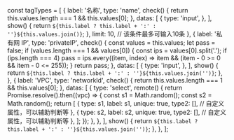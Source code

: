 const tagTypes = [
    {
        label: '名称',
        type: 'name',
        check() {
            return this.values.length === 1 && this.values[0];
        },
        datas: [
            {
                type: 'input',
            },
        ],
        show() {
            return `${this.label ? this.label + ':' : ''}${this.values.join()}`;
        },
        limit: 10, // 该条件最多可输入10条
    },
    {
        label: '私有网 IP',
        type: 'privateIP',
        check() {
            const values = this.values;
            let pass = false;
            if (values.length === 1 && values[0]) {
                const ips = values[0].split('.');
                if (ips.length === 4)
                    pass = ips.every((item, index) => item && (item - 0 >= 0 && item - 0 <= 255));
            }
            return pass;
        },
        datas: [
            {
                type: 'input',
            },
        ],
        show() {
            return `${this.label ? this.label + ':' : ''}${this.values.join('')}`;
        },
    },
    {
        label: 'VPC',
        type: 'networkId',
        check() {
            return this.values.length === 1 && this.values[0];
        },
        datas: [
            {
                type: 'select',
                remote() {
                    return Promise.resolve().then((vpc) => {
                        const s1 = Math.random();
                        const s2 = Math.random();
                        return [
                            {
                                type: s1,
                                label: s1,
                                unique: true,
                                type2: [], // 自定义属性，可以辅助判断等
                            },
                            {
                                type: s2,
                                label: s2,
                                unique: true,
                                type2: [], // 自定义属性，可以辅助判断等
                            },
                        ];
                    });
                },
            },
        ],
        show() {
            return `${this.label ? this.label + ':' : ''}${this.values.join('')}`;
        },
    },
];